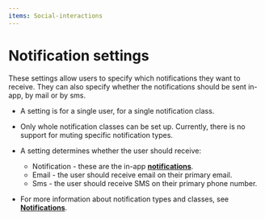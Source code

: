 ```yaml
---
items: Social-interactions
---
```


# Notification settings

These settings allow users to specify which notifications they want to receive. They can also specify whether the notifications should be sent in-app, by mail or by sms.

- A setting is for a single user, for a single notification class.

- Only whole notification classes can be set up. Currently, there is no support for muting specific notification types.

- A setting determines whether the user should receive:

   - Notification - these are the in-app **[notifications](https://github.com/ErpNetDocs/tech/blob/master/modules/community/social-interactions/notifications/index.md)**.
   - Email - the user should receive email on their primary email.
   - Sms - the user should receive SMS on their primary phone number.
   
- For more information about notification types and classes, see **[Notifications](https://github.com/ErpNetDocs/tech/blob/master/modules/community/social-interactions/notifications/index.md)**.
